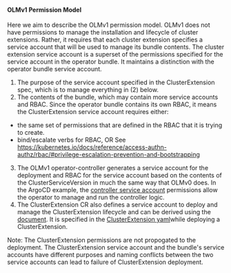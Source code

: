 #### OLMv1 Permission Model

Here we aim to describe the OLMv1 permission model. OLMv1 does not have permissions to manage the installation and lifecycle of cluster extensions. Rather, it requires that each cluster extension specifies a service account that will be used to manage its bundle contents. The cluster extension service account is a superset of the permissions specified for the service account in the operator bundle. It maintains a distinction with the operator bundle service account.


1) The purpose of the service account specified in the ClusterExtension spec, which is to manage everything in (2) below.
2) The contents of the bundle, which may contain more service accounts and RBAC. Since the operator bundle contains its own RBAC, it means the ClusterExtension service account requires either:
- the same set of permissions that are defined in the RBAC that it is trying to create.
- bind/escalate verbs for RBAC, OR
See https://kubernetes.io/docs/reference/access-authn-authz/rbac/#privilege-escalation-prevention-and-bootstrapping
3) The OLMv1 operator-controller generates a service account for the deployment and RBAC for the service account based on the contents of the ClusterServiceVersion in much the same way that OLMv0 does. In the ArgoCD example, the [controller service account](https://github.com/argoproj-labs/argocd-operator/blob/da6b8a7e68f71920de9545152714b9066990fc4b/deploy/olm-catalog/argocd-operator/0.6.0/argocd-operator.v0.6.0.clusterserviceversion.yaml#L1124) permissions allow the operator to manage and run the controller logic. 
4) The ClusterExtension CR also defines a service account to deploy and manage the ClusterExtension lifecycle and can be derived using the [document](../howto/dervice-service-account.md). It is specified in the [ClusterExtension yaml](../tutorials/install-extension#L71)while deploying a ClusterExtension.

Note: The ClusterExtension permissions are not propogated to the deployment. The ClusterExtension service account and the bundle's service accounts have different purposes and naming conflicts between the two service accounts can lead to failure of ClusterExtension deployment.
